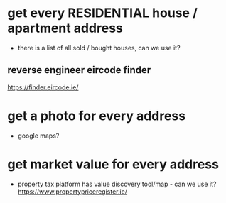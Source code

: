 # get every RESIDENTIAL house / apartment address
- there is a list of all sold / bought houses, can we use it?
## reverse engineer eircode finder
  https://finder.eircode.ie/
# get a photo for every address
- google maps?
# get market value for every address
- property tax platform has value discovery tool/map - can we use it?
https://www.propertypriceregister.ie/

